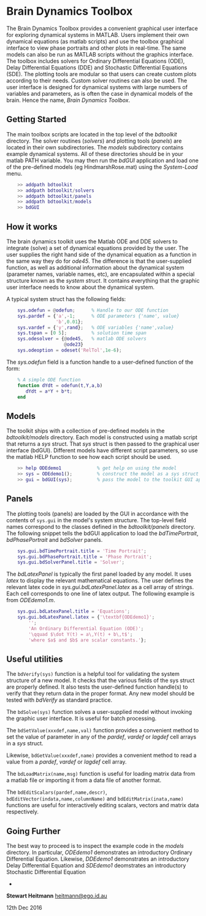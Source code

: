 # Brain Dynamics Toolbox
The Brain Dynamics Toolbox provides a convenient graphical user interface for exploring dynamical systems in MATLAB.  Users implement their own dynamical equations (as matlab scripts) and use the toolbox graphical interface to view phase portraits and other plots in real-time. The same models can also be run as MATLAB scripts without the graphics interface. The toolbox includes solvers for Ordinary Differential Equations (ODE), Delay Differential Equations (DDE) and Stochastic Differential Equations (SDE). The plotting tools are modular so that users can create custom plots according to their needs. Custom solver routines can also be used. The user interface is designed for dynamical systems with large numbers of variables and parameters, as is often the case in dynamical models of the brain. Hence the name, *Brain Dynamics Toolbox*.
 
## Getting Started
The main toolbox scripts are located in the top level of the *bdtoolkit* directory. The solver routines (*solvers*) and plotting tools (*panels*) are located in their own subdirectories.  The *models* subdirectory contains example dynamical systems. All of these directories should be in your matlab PATH variable. You may then run the *bdGUI* application and load one of the pre-defined models (eg HindmarshRose.mat) using the *System-Load* menu.

```matlab
    >> addpath bdtoolkit
    >> addpath bdtoolkit/solvers
    >> addpath bdtoolkit/panels
    >> addpath bdtoolkit/models
    >> bdGUI
```

## How it works
The brain dynamics toolkit uses the Matlab ODE and DDE solvers to integrate (solve) a set of dynamical equations provided by the user. The user supplies the right hand side of the dynamical equation as a function in the same way they do for *ode45*. The difference is that the user-supplied function, as well as additional information about the dynamical system (parameter names, variable names, etc), are encapsulated within a special structure known as the *system struct*. It contains everything that the graphic user interface needs to know about the dynamical system. 

A typical system struct has the following fields:

```matlab
    sys.odefun = @odefun;      % Handle to our ODE function
    sys.pardef = {'a',-1;      % ODE parameters {'name', value}
                  'b',0.01};
    sys.vardef = {'y',rand};   % ODE variables {'name',value}
    sys.tspan = [0 5];         % solution time span    
    sys.odesolver = {@ode45,   % matlab ODE solvers
                     @ode23} 
    sys.odeoption = odeset('RelTol',1e-6);
```

The *sys.odefun* field is a function handle to a user-defined function of the form:

```matlab
    % A simple ODE function
    function dYdt = odefun(t,Y,a,b)  
       dYdt = a*Y + b*t;
    end
```


## Models
The toolkit ships with a collection of pre-defined models in the *bdtoolkit/models* directory. Each model is constructed using a matlab script that returns a *sys* struct. That *sys* struct is then passed to the graphical user interface (bdGUI). Different models have different script parameters, so use the matlab HELP function to see how each script should be used. 

```matlab
    >> help ODEdemo1             % get help on using the model
    >> sys = ODEdemo1();         % construct the model as a sys struct
    >> gui = bdGUI(sys);         % pass the model to the toolkit GUI application
```

## Panels

The plotting tools (panels) are loaded by the GUI in accordance with the contents of `sys.gui` in the model's system structure. The top-level field names correspond to the classes defined in the *bdtoolkit/panels* directory. The following snippet tells the bdGUI application to load the *bdTimePortrait*, *bdPhasePortrait* and *bdSolver* panels.

```matlab
    sys.gui.bdTimePortrait.title = 'Time Portrait';
    sys.gui.bdPhasePortrait.title = 'Phase Portrait';
    sys.gui.bdSolverPanel.title = 'Solver';
```

The *bdLatexPanel* is typically the first panel loaded by any model. It uses *latex* to display the relevant mathematical equations. The user defines the relevant latex code in *sys.gui.bdLatexPanel.latex* as a cell array of strings. Each cell corresponds to one line of latex output. The following example is from *ODEdemo1.m*.

```matlab
    sys.gui.bdLatexPanel.title = 'Equations'; 
    sys.gui.bdLatexPanel.latex = {'\textbf{ODEdemo1}';
        '';
        'An Ordinary Differential Equation (ODE)';
        '\qquad $\dot Y(t) = a\,Y(t) + b\,t$';
        'where $a$ and $b$ are scalar constants.'};
```

## Useful utilities
The `bdVerify(sys)` function is a helpful tool for validating the system structure of a new model. It checks that the various fields of the sys struct are properly defined. It also tests the user-defined function handle(s) to verify that they return data in the proper format. Any new model should be tested with *bdVerify* as standard practice.

The `bdSolve(sys)` function solves a user-supplied model without invoking the graphic user interface. It is useful for batch processing.

The `bdSetValue(xxxdef,name,val)` function provides a convenient method to set the value of parameter in any of the *pardef*, *vardef* or *lagdef* cell arrays in a *sys* struct. 

Likewise, `bdGetValue(xxxdef,name)` provides a convenient method to read a value from a *pardef*, *vardef* or *lagdef* cell array.
  
The `bdLoadMatrix(name,msg)` function is useful for loading matrix data from a matlab file or importing it from a data file of another format.

The `bdEditScalars(pardef,name,descr)`, `bdEditVector(indata,name,columnName)` and `bdEditMatrix(inata,name)` functions are useful for interactively editing scalars, vectors and matrix data respectively.

## Going Further
The best way to proceed is to inspect the example code in the *models* directory. In particular, *ODEdemo1* demonstrates an introductory Ordinary Differential Equation. Likewise, *DDEdemo1* demonstrates an introductory Delay Differential Equation and *SDEdemo1* deomstrates an introductory Stochastic Differential Equation

-
**Stewart Heitmann** <heitmann@ego.id.au>

12th Dec 2016
